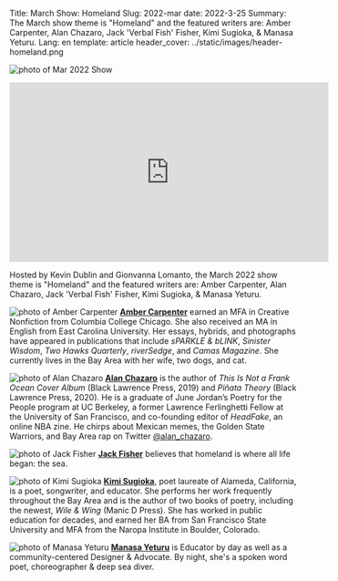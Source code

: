 Title: March Show: Homeland
Slug: 2022-mar
date: 2022-3-25
Summary: The March show theme is "Homeland" and the featured writers are: Amber Carpenter, Alan Chazaro, Jack 'Verbal Fish' Fisher, Kimi Sugioka, & Manasa Yeturu.
Lang: en
template: article
header_cover: ../static/images/header-homeland.png

![photo of Mar 2022 Show](../static/images/3-25-show.png)

<iframe width="560" height="315" src="https://www.youtube.com/embed/Amk08WyYaBg" title="YouTube video player" frameborder="0" allow="accelerometer; autoplay; clipboard-write; encrypted-media; gyroscope; picture-in-picture" allowfullscreen></iframe>

Hosted by Kevin Dublin and Gionvanna Lomanto, the March 2022 show theme is "Homeland" and the featured writers are: Amber Carpenter, Alan Chazaro, Jack 'Verbal Fish' Fisher, Kimi Sugioka, & Manasa Yeturu.

![photo of Amber Carpenter](../static/images/amber-carpenter.jpg)
[**Amber Carpenter**](https://amberleecarpenter.com) earned an MFA in Creative Nonfiction from Columbia College Chicago. She also received an MA in English from East Carolina University. Her essays, hybrids, and photographs have appeared in publications that include *sPARKLE & bLINK*, *Sinister Wisdom*, *Two Hawks Quarterly*, *riverSedge*, and *Camas Magazine*. She currently lives in the Bay Area with her wife, two dogs, and cat.

![photo of Alan Chazaro](../static/images/alan-chazaro.jpg)
[**Alan Chazaro**](https://www.alanchazaro.com/) is the author of *This Is Not a Frank Ocean Cover Album* (Black Lawrence Press, 2019) and *Piñata Theory* (Black Lawrence Press, 2020). He is a graduate of June Jordan’s Poetry for the People program at UC Berkeley, a former Lawrence Ferlinghetti Fellow at the University of San Francisco, and co-founding editor of *HeadFake*, an online NBA zine. He chirps about Mexican memes, the Golden State Warriors, and Bay Area rap on Twitter [@alan_chazaro](https://twitter.com/alan_chazaro).

![photo of Jack Fisher](../static/images/jack-fisher.png)
[**Jack Fisher**](https://twitter.com/jackcarterfish2) believes that homeland is where all life began: the sea.

![photo of Kimi Sugioka](../static/images/kimi-sugioka.jpg)
[**Kimi Sugioka**](https://www.lakecountybloom.com/rooted-in-poetry-an-interview-with-alameda-poet-laureate-kimi-sugioka/), poet laureate of Alameda, California, is a poet, songwriter, and educator. She performs her work frequently throughout the Bay Area and is the author of two books of poetry, including the newest, *Wile & Wing* (Manic D Press). She has worked in public education for decades, and earned her BA from San Francisco State University and MFA from the Naropa Institute in Boulder, Colorado.

![photo of Manasa Yeturu](../static/images/manasa-yeturu.jpg)
[**Manasa Yeturu**](https://www.instagram.com/myeturu/) is Educator by day as well as a community-centered Designer & Advocate. By night, she's a spoken word poet, choreographer & deep sea diver. 
